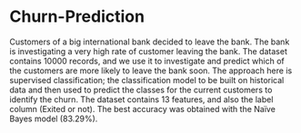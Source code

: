 # Churn-Prediction

Customers of a big international bank decided to leave the bank. 
The bank is investigating a very high rate of customer leaving the bank. 
The dataset contains 10000 records, and we use it to investigate and predict which of the customers are more likely to leave the bank soon. 
The approach here is supervised classification; the classification model to be built on historical data and then used to predict the classes for the current customers to identify the churn. 
The dataset contains 13 features, and also the label column (Exited or not). The best accuracy was obtained with the Naïve Bayes model (83.29%).
